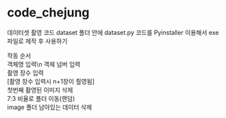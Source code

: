 # code_chejung
데이터셋 촬영 코드
dataset 폴더 안에 dataset.py 코드를 Pyinstaller 이용해서 exe 파일로 제작 후 사용하기

작동 순서\
객체명 입력\n
객체 넘버 입력\
촬영 장수 입력\
[촬영 장수 입력시 n+1장이 쵤영됨]\
첫번째 촬영된 이미지 삭제\
7:3 비율로 폴더 이동(랜덤)\
image 폴더 남아있는 데이터 삭제

